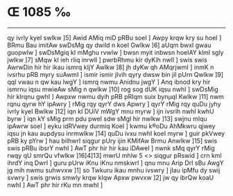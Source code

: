 # Œ 1085 ‰
---
qy ivrly kyeI swlkw ]5] Awid AMiq miD pRBu soeI ] Awpy krqw kry su
hoeI ] BRmu Bau imitAw swDsMg qy dwild n koeI Gwlkw ]6] aUqm bwxI
gwau guopwlw ] swDsMgiq kI mMghu rvwlw ] bwsn myit inbwsn hoeIAY
klml sgly jwlkw ]7] sMqw kI ieh rIiq inrwlI ] pwrbRhmu kir dyKih
nwlI ] swis swis AwrwDin hir hir ikau ismrq kIjY Awlkw ]8] jh
dyKw qh AMqrjwmI ] inmK n ivsrhu pRB myry suAwmI ] ismir ismir
jIvih qyry dwsw bin jil pUrn Qwlkw ]9] qqI vwau n qw kau lwgY ]
ismrq nwmu Anidnu jwgY ] Anq ibnod kry hir ismrnu iqsu mwieAw sMig
n qwlkw ]10] rog sog dUK iqsu nwhI ] swDsMig hir kIrqnu gwhI ]
Awpxw nwmu dyih pRB pRIqm suix bynµqI Kwlkw ]11] nwm rqnu qyrw hY
ipAwry ] rMig rqy qyrY dws Apwry ] qyrY rMig rqy quDu jyhy ivrly kyeI Bwlkw
]12] iqn kI DUiV mWgY mnu myrw ] ijn ivsrih nwhI kwhU byrw ] iqn kY
sMig prm pdu pweI sdw sMgI hir nwlkw ]13] swjnu mIqu ipAwrw soeI ]
eyku idRVwey durmiq KoeI ] kwmu k®oDu AhMkwru qjwey iqsu jn kau aupdysu
inrmwlkw ]14] quDu ivxu nwhI koeI myrw ] guir pkVwey pRB ky pYrw ] hau
bilhwrI siqgur pUry ijin KMifAw Brmu Anwlkw ]15] swis swis pRBu
ibsrY nwhI ] AwT phr hir hir kau iDAweI ] nwnk sMq qyrY rMig rwqy qU
smrQu vfwlkw ]16]4]13]
mwrU mhlw 5
<> siqgur pRswid ]
crn kml ihrdY inq DwrI ] guru pUrw iKnu iKnu nmskwrI ] qnu mnu
Arip DrI sBu AwgY jg mih nwmu suhwvxw ]1] so Twkuru ikau mnhu ivswry
] jIau ipMfu dy swij svwry ] swis grwis smwly krqw kIqw Apxw pwvxw
]2] jw qy ibrQw koaU nwhI ] AwT phr hir rKu mn mwhI ]
####

